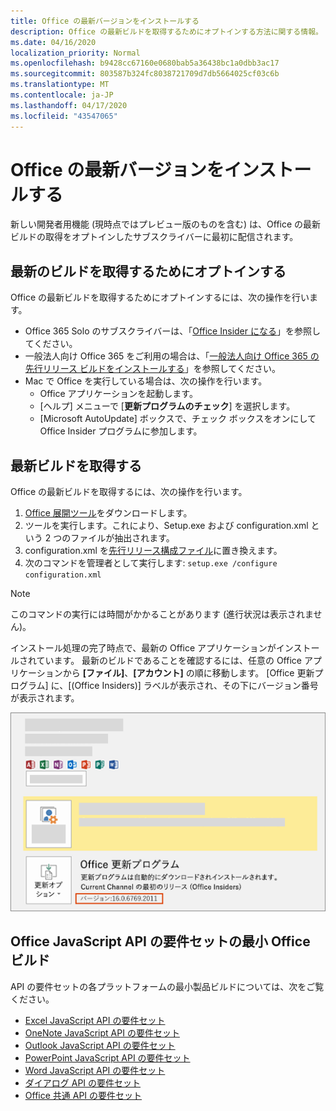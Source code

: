 ```yaml
---
title: Office の最新バージョンをインストールする
description: Office の最新ビルドを取得するためにオプトインする方法に関する情報。
ms.date: 04/16/2020
localization_priority: Normal
ms.openlocfilehash: b9428cc67160e0680bab5a36438bc1a0dbb3ac17
ms.sourcegitcommit: 803587b324fc8038721709d7db5664025cf03c6b
ms.translationtype: MT
ms.contentlocale: ja-JP
ms.lasthandoff: 04/17/2020
ms.locfileid: "43547065"
---
```

# <a name="install-the-latest-version-of-office"></a>Office の最新バージョンをインストールする

新しい開発者用機能 (現時点ではプレビュー版のものを含む) は、Office の最新ビルドの取得をオプトインしたサブスクライバーに最初に配信されます。

## <a name="opt-in-to-getting-the-latest-builds"></a>最新のビルドを取得するためにオプトインする

Office の最新ビルドを取得するためにオプトインするには、次の操作を行います。

- Office 365 Solo のサブスクライバーは、「[Office Insider になる](https://insider.office.com)」を参照してください。
- 一般法人向け Office 365 をご利用の場合は、「[一般法人向け Office 365 の先行リリース ビルドをインストールする](https://support.office.com/article/Install-the-First-Release-build-for-Office-365-for-business-customers-4dd8ba40-73c0-4468-b778-c7b744d03ead)」を参照してください。
- Mac で Office を実行している場合は、次の操作を行います。
  - Office アプリケーションを起動します。
  - [ヘルプ] メニューで [**更新プログラムのチェック**] を選択します。
  - [Microsoft AutoUpdate] ボックスで、チェック ボックスをオンにして Office Insider プログラムに参加します。

## <a name="get-the-latest-build"></a>最新ビルドを取得する

Office の最新ビルドを取得するには、次の操作を行います。

1. [Office 展開ツール](https://www.microsoft.com/download/details.aspx?id=49117)をダウンロードします。
2. ツールを実行します。これにより、Setup.exe および configuration.xml という 2 つのファイルが抽出されます。
3. configuration.xml を[先行リリース構成ファイル](https://raw.githubusercontent.com/OfficeDev/Office-Add-in-Commands-Samples/master/Tools/FirstReleaseConfig/configuration.xml)に置き換えます。
4. 次のコマンドを管理者として実行します: `setup.exe /configure configuration.xml`

> [!NOTE]
> このコマンドの実行には時間がかかることがあります (進行状況は表示されません)。

インストール処理の完了時点で、最新の Office アプリケーションがインストールされています。 最新のビルドであることを確認するには、任意の Office アプリケーションから **[ファイル]**、**[アカウント]** の順に移動します。 [Office 更新プログラム] に、[(Office Insiders)] ラベルが表示され、その下にバージョン番号が表示されます。

![Office Insiders のラベルと製品情報を示すスクリーンショット](../images/office-insiders-label.png)

## <a name="minimum-office-builds-for-office-javascript-api-requirement-sets"></a>Office JavaScript API の要件セットの最小 Office ビルド

API の要件セットの各プラットフォームの最小製品ビルドについては、次をご覧ください。

- [Excel JavaScript API の要件セット](../reference/requirement-sets/excel-api-requirement-sets.md)
- [OneNote JavaScript API の要件セット](../reference/requirement-sets/onenote-api-requirement-sets.md)
- [Outlook JavaScript API の要件セット](../reference/requirement-sets/outlook-api-requirement-sets.md)
- [PowerPoint JavaScript API の要件セット](../reference/requirement-sets/powerpoint-api-requirement-sets.md)
- [Word JavaScript API の要件セット](../reference/requirement-sets/word-api-requirement-sets.md)
- [ダイアログ API の要件セット](../reference/requirement-sets/dialog-api-requirement-sets.md)
- [Office 共通 API の要件セット](../reference/requirement-sets/office-add-in-requirement-sets.md)
